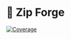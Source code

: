 # 🌋 Zip Forge

[![Coverage](https://sonarcloud.io/api/project_badges/measure?project=helpermethod_zip-mold&metric=coverage)](https://sonarcloud.io/summary/new_code?id=helpermethod_zip-mold)
